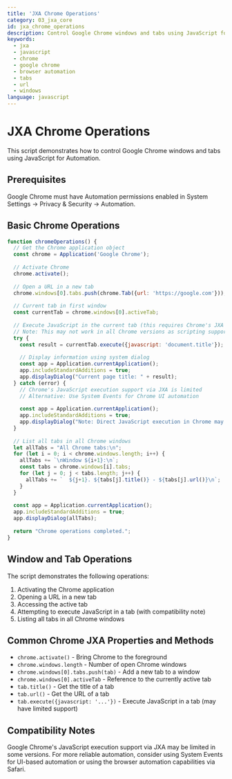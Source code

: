 ```yaml
---
title: 'JXA Chrome Operations'
category: 03_jxa_core
id: jxa_chrome_operations
description: Control Google Chrome windows and tabs using JavaScript for Automation
keywords:
  - jxa
  - javascript
  - chrome
  - google chrome
  - browser automation
  - tabs
  - url
  - windows
language: javascript
---
```


# JXA Chrome Operations

This script demonstrates how to control Google Chrome windows and tabs using JavaScript for Automation.

## Prerequisites

Google Chrome must have Automation permissions enabled in System Settings → Privacy & Security → Automation.

## Basic Chrome Operations

```javascript
function chromeOperations() {
  // Get the Chrome application object
  const chrome = Application('Google Chrome');
  
  // Activate Chrome
  chrome.activate();
  
  // Open a URL in a new tab
  chrome.windows[0].tabs.push(chrome.Tab({url: 'https://google.com'}));
  
  // Current tab in first window
  const currentTab = chrome.windows[0].activeTab;
  
  // Execute JavaScript in the current tab (this requires Chrome's JXA support)
  // Note: This may not work in all Chrome versions as scripting support can vary
  try {
    const result = currentTab.execute({javascript: 'document.title'});
    
    // Display information using system dialog
    const app = Application.currentApplication();
    app.includeStandardAdditions = true;
    app.displayDialog("Current page title: " + result);
  } catch (error) {
    // Chrome's JavaScript execution support via JXA is limited
    // Alternative: Use System Events for Chrome UI automation
    
    const app = Application.currentApplication();
    app.includeStandardAdditions = true;
    app.displayDialog("Note: Direct JavaScript execution in Chrome may not be supported.");
  }
  
  // List all tabs in all Chrome windows
  let allTabs = "All Chrome tabs:\n";
  for (let i = 0; i < chrome.windows.length; i++) {
    allTabs += `\nWindow ${i+1}:\n`;
    const tabs = chrome.windows[i].tabs;
    for (let j = 0; j < tabs.length; j++) {
      allTabs += `  ${j+1}. ${tabs[j].title()} - ${tabs[j].url()}\n`;
    }
  }
  
  const app = Application.currentApplication();
  app.includeStandardAdditions = true;
  app.displayDialog(allTabs);
  
  return "Chrome operations completed.";
}
```

## Window and Tab Operations

The script demonstrates the following operations:

1. Activating the Chrome application
2. Opening a URL in a new tab
3. Accessing the active tab
4. Attempting to execute JavaScript in a tab (with compatibility note)
5. Listing all tabs in all Chrome windows

## Common Chrome JXA Properties and Methods

- `chrome.activate()` - Bring Chrome to the foreground
- `chrome.windows.length` - Number of open Chrome windows
- `chrome.windows[0].tabs.push(tab)` - Add a new tab to a window
- `chrome.windows[0].activeTab` - Reference to the currently active tab
- `tab.title()` - Get the title of a tab
- `tab.url()` - Get the URL of a tab
- `tab.execute({javascript: '...'})` - Execute JavaScript in a tab (may have limited support)

## Compatibility Notes

Google Chrome's JavaScript execution support via JXA may be limited in some versions. For more reliable automation, consider using System Events for UI-based automation or using the browser automation capabilities via Safari.